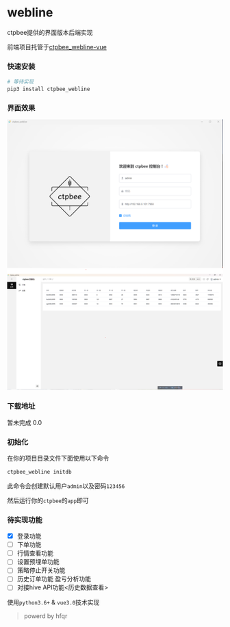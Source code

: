 # webline

ctpbee提供的界面版本后端实现

前端项目托管于[ctpbee_webline-vue](https://github.com/ctpbee/webline-vue)

### 快速安装

```bash 
# 等待实现
pip3 install ctpbee_webline
```

### 界面效果

![avatar](source/login.png)
![avatar](source/img.png)

### 下载地址

暂未完成 0.0

### 初始化

在你的项目目录文件下面使用以下命令

```bash
ctpbee_webline initdb
```

此命令会创建默认用户`admin`以及密码`123456`

然后运行你的`ctpbee`的`app`即可

### 待实现功能

- [x] 登录功能
- [ ] 下单功能
- [ ] 行情查看功能
- [ ] 设置预埋单功能
- [ ] 策略停止开关功能
- [ ] 历史订单功能 盈亏分析功能
- [ ] 对接hive API功能<历史数据查看>

使用`python3.6+` & `vue3.0`技术实现

> powerd by hfqr 